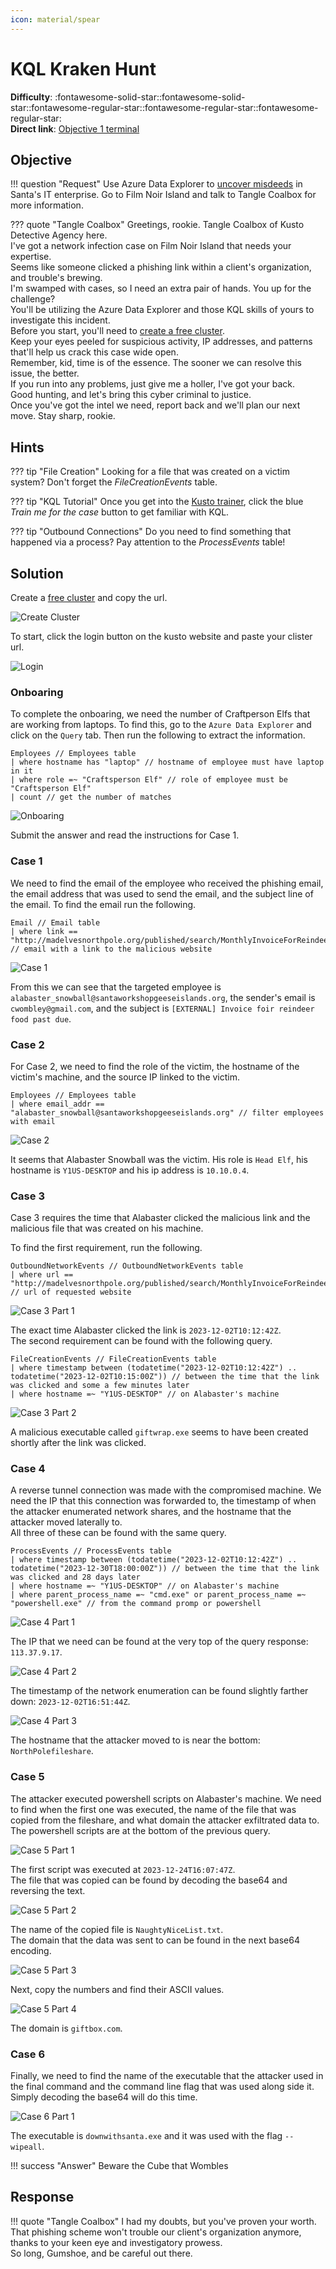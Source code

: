 ```yaml
---
icon: material/spear
---
```


# KQL Kraken Hunt

**Difficulty**: :fontawesome-solid-star::fontawesome-solid-star::fontawesome-regular-star::fontawesome-regular-star::fontawesome-regular-star:<br/>
**Direct link**: [Objective 1 terminal](https://.../)

## Objective

!!! question "Request"
    Use Azure Data Explorer to [uncover misdeeds](https://detective.kusto.io/sans2023) in Santa's IT enterprise. Go to Film Noir Island and talk to Tangle Coalbox for more information.

??? quote "Tangle Coalbox"
    Greetings, rookie. Tangle Coalbox of Kusto Detective Agency here.<br>
    I've got a network infection case on Film Noir Island that needs your expertise.<br>
    Seems like someone clicked a phishing link within a client's organization, and trouble's brewing.<br>
    I'm swamped with cases, so I need an extra pair of hands. You up for the challenge?<br>
    You'll be utilizing the Azure Data Explorer and those KQL skills of yours to investigate this incident.<br>
    Before you start, you'll need to [create a free cluster](https://dataexplorer.azure.com/freecluster).<br>
    Keep your eyes peeled for suspicious activity, IP addresses, and patterns that'll help us crack this case wide open.<br>
    Remember, kid, time is of the essence. The sooner we can resolve this issue, the better.<br>
    If you run into any problems, just give me a holler, I've got your back.<br>
    Good hunting, and let's bring this cyber criminal to justice.<br>
    Once you've got the intel we need, report back and we'll plan our next move. Stay sharp, rookie.

## Hints

??? tip "File Creation"
    Looking for a file that was created on a victim system? Don't forget the _FileCreationEvents_ table.

??? tip "KQL Tutorial"
    Once you get into the [Kusto trainer](https://detective.kusto.io/sans2023), click the blue _Train me for the case_ button to get familiar with KQL.

??? tip "Outbound Connections"
    Do you need to find something that happened via a process? Pay attention to the _ProcessEvents_ table!

## Solution

Create a [free cluster](https://dataexplorer.azure.com/freecluster) and copy the url.

![Create Cluster](../img/objectives/kql_kraken_hunt/create_cluster.png)

To start, click the login button on the kusto website and paste your clister url.

![Login](../img/objectives/kql_kraken_hunt/login.png)

### Onboaring

To complete the onboaring, we need the number of Craftperson Elfs that are working from laptops. To find this, go to the ```Azure Data Explorer``` and click on the ```Query``` tab. Then run the following to extract the information.<br>

```
Employees // Employees table
| where hostname has "laptop" // hostname of employee must have laptop in it
| where role =~ "Craftsperson Elf" // role of employee must be "Craftsperson Elf"
| count // get the number of matches
```

![Onboaring](../img/objectives/kql_kraken_hunt/onboarding.png)

Submit the answer and read the instructions for Case 1.

### Case 1

We need to find the email of the employee who received the phishing email, the email address that was used to send the email, and the subject line of the email.
To find the email run the following.

```
Email // Email table
| where link == "http://madelvesnorthpole.org/published/search/MonthlyInvoiceForReindeerFood.docx" // email with a link to the malicious website
```

![Case 1](../img/objectives/kql_kraken_hunt/case1.png)

From this we can see that the targeted employee is ```alabaster_snowball@santaworkshopgeeseislands.org```, the sender's email is ```cwombley@gmail.com```, and the subject is ```[EXTERNAL] Invoice foir reindeer food past due```.

### Case 2

For Case 2, we need to find the role of the victim, the hostname of the victim's machine, and the source IP linked to the victim.

```
Employees // Employees table
| where email_addr == "alabaster_snowball@santaworkshopgeeseislands.org" // filter employees with email
```

![Case 2](../img/objectives/kql_kraken_hunt/case2.png)

It seems that Alabaster Snowball was the victim. His role is ```Head Elf```, his hostname is ```Y1US-DESKTOP``` and his ip address is ```10.10.0.4```.

### Case 3

Case 3 requires the time that Alabaster clicked the malicious link and the malicious file that was created on his machine.

To find the first requirement, run the following.

```
OutboundNetworkEvents // OutboundNetworkEvents table
| where url == "http://madelvesnorthpole.org/published/search/MonthlyInvoiceForReindeerFood.docx" // url of requested website
```

![Case 3 Part 1](../img/objectives/kql_kraken_hunt/case3_part1.png)

The exact time Alabaster clicked the link is ```2023-12-02T10:12:42Z```.<br>
The second requirement can be found with the following query.

```
FileCreationEvents // FileCreationEvents table
| where timestamp between (todatetime("2023-12-02T10:12:42Z") .. todatetime("2023-12-02T10:15:00Z")) // between the time that the link was clicked and some a few minutes later
| where hostname =~ "Y1US-DESKTOP" // on Alabaster's machine
```

![Case 3 Part 2](../img/objectives/kql_kraken_hunt/case3_part2.png)

A malicious executable called ```giftwrap.exe``` seems to have been created shortly after the link was clicked.

### Case 4

A reverse tunnel connection was made with the compromised machine. We need the IP that this connection was forwarded to, the timestamp of when the attacker enumerated network shares, and the hostname that the attacker moved laterally to.<br>
All three of these can be found with the same query.

```
ProcessEvents // ProcessEvents table
| where timestamp between (todatetime("2023-12-02T10:12:42Z") .. todatetime("2023-12-30T18:00:00Z")) // between the time that the link was clicked and 28 days later
| where hostname =~ "Y1US-DESKTOP" // on Alabaster's machine
| where parent_process_name =~ "cmd.exe" or parent_process_name =~ "powershell.exe" // from the command promp or powershell
```

![Case 4 Part 1](../img/objectives/kql_kraken_hunt/case4_part1.png)

The IP that we need can be found at the very top of the query response: ```113.37.9.17```.

![Case 4 Part 2](../img/objectives/kql_kraken_hunt/case4_part2.png)

The timestamp of the network enumeration can be found slightly farther down: ```2023-12-02T16:51:44Z```.

![Case 4 Part 3](../img/objectives/kql_kraken_hunt/case4_part3.png)

The hostname that the attacker moved to is near the bottom: ```NorthPolefileshare```.

### Case 5

The attacker executed powershell scripts on Alabaster's machine. We need to find when the first one was executed, the name of the file that was copied from the fileshare, and what domain the attacker exfiltrated data to.<br>
The powershell scripts are at the bottom of the previous query.

![Case 5 Part 1](../img/objectives/kql_kraken_hunt/case5_part1.png)

The first script was executed at ```2023-12-24T16:07:47Z```.<br>
The file that was copied can be found by decoding the base64 and reversing the text.

![Case 5 Part 2](../img/objectives/kql_kraken_hunt/case5_part2.png)

The name of the copied file is ```NaughtyNiceList.txt```.<br>
The domain that the data was sent to can be found in the next base64 encoding.

![Case 5 Part 3](../img/objectives/kql_kraken_hunt/case5_part3.png)

Next, copy the numbers and find their ASCII values.

![Case 5 Part 4](../img/objectives/kql_kraken_hunt/case5_part4.png)

The domain is ```giftbox.com```.

### Case 6

Finally, we need to find the name of the executable that the attacker used in the final command and the command line flag that was used along side it.<br>
Simply decoding the base64 will do this time.

![Case 6 Part 1](../img/objectives/kql_kraken_hunt/case6.png)

The executable is ```downwithsanta.exe``` and it was used with the flag ```--wipeall```.

!!! success "Answer"
    Beware the Cube that Wombles

## Response

!!! quote "Tangle Coalbox"
    I had my doubts, but you've proven your worth.<br>
    That phishing scheme won't trouble our client's organization anymore, thanks to your keen eye and investigatory prowess.<br>
    So long, Gumshoe, and be careful out there.
